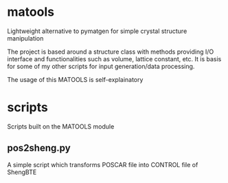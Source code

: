 # matools
Lightweight alternative to pymatgen for simple crystal structure manipulation

The project is based around a structure class with methods providing I/O interface and functionalities such as volume, lattice constant, etc. It is basis for some of my other scripts for input generation/data processing.

The usage of this MATOOLS is self-explainatory

# scripts
Scripts built on the MATOOLS module
## pos2sheng.py
A simple script which transforms POSCAR file into CONTROL file of ShengBTE
